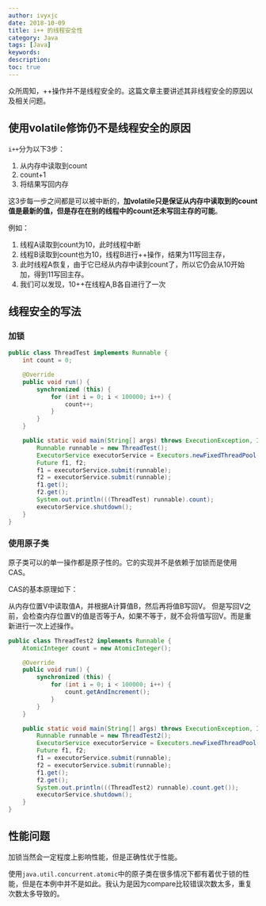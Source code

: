 ```yaml
---
author: ivyxjc
date: 2018-10-09
title: i++ 的线程安全性 
category: Java
tags: [Java]
keywords:
description:
toc: true
---
```



众所周知，++操作并不是线程安全的。这篇文章主要讲述其非线程安全的原因以及相关问题。

<!--more-->

## 使用volatile修饰仍不是线程安全的原因

`i++`分为以下3步：
1. 从内存中读取到count
2. count+1
3. 将结果写回内存

这3步每一步之间都是可以被中断的，**加volatile只是保证从内存中读取到的count值是最新的值，但是存在在别的线程中的count还未写回主存的可能**。

例如：
1. 线程A读取到count为10，此时线程中断
2. 线程B读取到count也为10，线程B进行++操作，结果为11写回主存，
3. 此时线程A恢复，由于它已经从内存中读到count了，所以它仍会从10开始加，得到11写回主存。
4. 我们可以发现，10++在线程A,B各自进行了一次

## 线程安全的写法

### 加锁

```java
public class ThreadTest implements Runnable {
    int count = 0;

    @Override
    public void run() {
        synchronized (this) {
            for (int i = 0; i < 100000; i++) {
                count++;
            }
        }
    }

    public static void main(String[] args) throws ExecutionException, InterruptedException {
        Runnable runnable = new ThreadTest();
        ExecutorService executorService = Executors.newFixedThreadPool(3);
        Future f1, f2;
        f1 = executorService.submit(runnable);
        f2 = executorService.submit(runnable);
        f1.get();
        f2.get();
        System.out.println(((ThreadTest) runnable).count);
        executorService.shutdown();
    }
}
```

### 使用原子类

原子类可以的单一操作都是原子性的。它的实现并不是依赖于加锁而是使用CAS。

CAS的基本原理如下：

从内存位置V中读取值A，并根据A计算值B，然后再将值B写回V。
但是写回V之前，会检查内存位置V的值是否等于A，如果不等于，就不会将值写回V。而是重新进行一次上述操作。

```java
public class ThreadTest2 implements Runnable {
    AtomicInteger count = new AtomicInteger();

    @Override
    public void run() {
        synchronized (this) {
            for (int i = 0; i < 100000; i++) {
                count.getAndIncrement();
            }
        }
    }

    public static void main(String[] args) throws ExecutionException, InterruptedException {
        Runnable runnable = new ThreadTest2();
        ExecutorService executorService = Executors.newFixedThreadPool(3);
        Future f1, f2;
        f1 = executorService.submit(runnable);
        f2 = executorService.submit(runnable);
        f1.get();
        f2.get();
        System.out.println(((ThreadTest2) runnable).count.get());
        executorService.shutdown();
    }
}
```

## 性能问题

加锁当然会一定程度上影响性能，但是正确性优于性能。

使用`java.util.concurrent.atomic`中的原子类在很多情况下都有着优于锁的性能，但是在本例中并不是如此。我认为是因为compare比较错误次数太多，重复次数太多导致的。